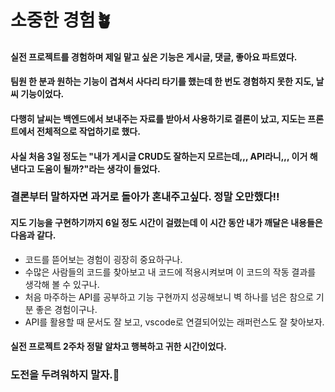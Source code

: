 # 소중한 경험🪴

#### 실전 프로젝트를 경험하며 제일 맡고 싶은 기능은 게시글, 댓글, 좋아요 파트였다. 
#### 팀원 한 분과 원하는 기능이 겹쳐서 사다리 타기를 했는데 한 번도 경험하지 못한 지도, 날씨 기능이었다. 
#### 다행히 날씨는 백엔드에서 보내주는 자료를 받아서 사용하기로 결론이 났고, 지도는 프론트에서 전체적으로 작업하기로 했다. 
#### 사실 처음 3일 정도는 "내가 게시글 CRUD도 잘하는지 모르는데,,, API라니,,, 이거 해낸다고 도움이 될까?"라는 생각이 들었다.

### 결론부터 말하자면 과거로 돌아가 혼내주고싶다. 정말 오만했다!! 

#### 지도 기능을 구현하기까지 6일 정도 시간이 걸렸는데 이 시간 동안 내가 깨달은 내용들은 다음과 같다. 

- 코드를 뜯어보는 경험이 굉장히 중요하구나. 
- 수많은 사람들의 코드를 찾아보고 내 코드에 적용시켜보며 이 코드의 작동 결과를 생각해 볼 수 있구나.
- 처음 마주하는 API를 공부하고 기능 구현까지 성공해보니 벽 하나를 넘은 참으로 기분 좋은 경험이구나.
- API를 활용할 때 문서도 잘 보고, vscode로 연결되어있는 래퍼런스도 잘 찾아보자.

#### 실전 프로젝트 2주차 정말 알차고 행복하고 귀한 시간이었다. 
### 도전을 두려워하지 말자.👊
